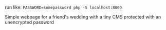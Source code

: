 run like: `PASSWORD=somepassword php -S localhost:8000`

Simple webpage for a friend's wedding with a tiny CMS protected with an unencrypted password
